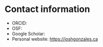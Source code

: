 # Contact information


- ORCID: 
- OSF: 
- Google Scholar: 
- Personal website: https://joshgonzales.ca
